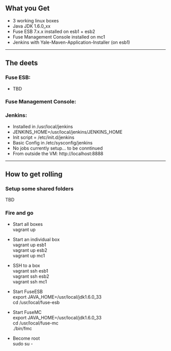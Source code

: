 ## What you Get
- 3 working linux boxes
- Java JDK 1.6.0_xx
- Fuse ESB 7.x.x installed on esb1 + esb2
- Fuse Management Console installed on mc1
- Jenkins with Yale-Maven-Application-Installer (on esb1)


---

## The deets
### Fuse ESB:  
- TBD  

### Fuse Management Console:  

### Jenkins:
- Installed in /usr/local/jenkins
- JENKINS_HOME=/usr/local/jenkins/JENKINS_HOME
- Init script = /etc/init.d/jenkins
- Basic Config in /etc/sysconfig/jenkins
- No jobs currently setup... to be conntinued
- From outside the VM: http://localhost:8888

---

## How to get rolling

### Setup some shared folders
TBD  

### Fire and go
- Start all boxes  
vagrant up  

- Start an individual box  
vagrant up esb1  
vagrant up esb2  
vagrant up mc1

- SSH to a box  
vagrant ssh esb1  
vagrant ssh esb2  
vagrant ssh mc1 


- Start FuseESB  
export JAVA_HOME=/usr/local/jdk1.6.0_33  
cd /usr/local/fuse-esb  


- Start FuseMC  
export JAVA_HOME=/usr/local/jdk1.6.0_33  
cd /usr/local/fuse-mc  
./bin/fmc  


- Become root   
sudo su - 

